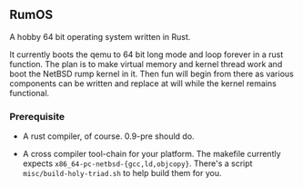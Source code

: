 ## RumOS

A hobby 64 bit operating system written in Rust.

It currently boots the qemu to 64 bit long mode and loop forever in a rust function. The plan is to make virtual memory and kernel thread work and boot the NetBSD rump kernel in it. Then fun will begin from there as various components can be written and replace at will while the kernel remains functional.

### Prerequisite

+ A rust compiler, of course. 0.9-pre should do.

+ A cross compiler tool-chain for your platform. The makefile currently expects ``x86_64-pc-netbsd-{gcc,ld,objcopy}``. There's a script ``misc/build-holy-triad.sh`` to help build them for you.
